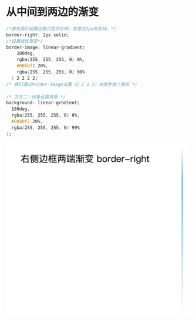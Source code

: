 # 从中间到两边的渐变

```css
/*首先我们设置边框只显示右侧，宽度为2px的实线。*/
border-right: 2px solid;
/*设置线性渐变*/
border-image: linear-gradient(
    180deg,
    rgba(255, 255, 255, 0) 0%,
    #00bbf2 20%,
    rgba(255, 255, 255, 0) 99%
  ) 2 2 2 2;
/* 我们通过border-image设置（2 2 2 2）对图片做了裁剪 */

/* 方法二：线条设置背景 */
background: linear-gradient(
  180deg,
  rgba(255, 255, 255, 0) 0%,
  #00bbf2 20%,
  rgba(255, 255, 255, 0) 99%
);
```

![linear-gradient-border](./imgs/linear-gradient-border.png)
